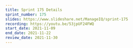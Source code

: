 ```yaml
---
title: Sprint 175 Details
sprint_number: 175
slides: https://www.slideshare.net/ManageIQ/sprint-175
recording: https://youtu.be/53jpUF24FWQ
start_date: 2021-11-09
end_date: 2021-11-22
review_date: 2021-11-30
---
```

